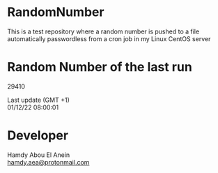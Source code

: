 # RandomNumber    
This is a test repository where a random number is pushed to a file automatically passwordless from a cron job in my Linux CentOS server    
# Random Number of the last run   
29410
      
Last update (GMT +1)    
01/12/22 08:00:01
# Developer    
Hamdy Abou El Anein   
hamdy.aea@protonmail.com
